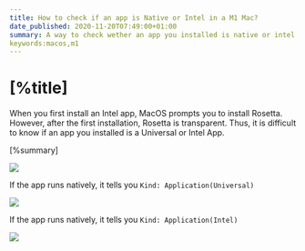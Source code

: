 ```yaml
---
title: How to check if an app is Native or Intel in a M1 Mac?
date_published: 2020-11-20T07:49:00+01:00
summary: A way to check wether an app you installed is native or intel is to right click "Get Info" in an application.
keywords:macos,m1
---
```


# [%title]

When you first install an Intel app, MacOS prompts you to install Rosetta. However, after the first installation, Rosetta is transparent. Thus, it is difficult to know if an app you installed is a Universal or Intel App. 

[%summary]

![](https://images.sergiodelamo.com/app-get-info.png)

If the app runs natively, it tells you `Kind: Application(Universal)`

![](https://images.sergiodelamo.com/macos-app-universal.png)

If the app runs natively, it tells you `Kind: Application(Intel)`

![](https://images.sergiodelamo.com/macos-app-intel.png)


